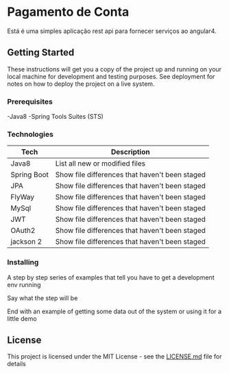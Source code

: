 # Pagamento de Conta

Está é uma simples aplicação rest api para fornecer serviços ao angular4.

## Getting Started

These instructions will get you a copy of the project up and running on your local machine for development and testing purposes. See deployment for notes on how to deploy the project on a live system.

### Prerequisites

 -Java8
 -Spring Tools Suites (STS)
 
### Technologies

| Tech | Description |
| --- | --- |
| Java8 | List all new or modified files |
| Spring Boot | Show file differences that haven't been staged |
| JPA | Show file differences that haven't been staged |
| FlyWay | Show file differences that haven't been staged |
| MySql | Show file differences that haven't been staged |
| JWT | Show file differences that haven't been staged |
| OAuth2 | Show file differences that haven't been staged |
| jackson 2 | Show file differences that haven't been staged |



### Installing

A step by step series of examples that tell you have to get a development env running

Say what the step will be

End with an example of getting some data out of the system or using it for a little demo

## License

This project is licensed under the MIT License - see the [LICENSE.md](LICENSE.md) file for details

